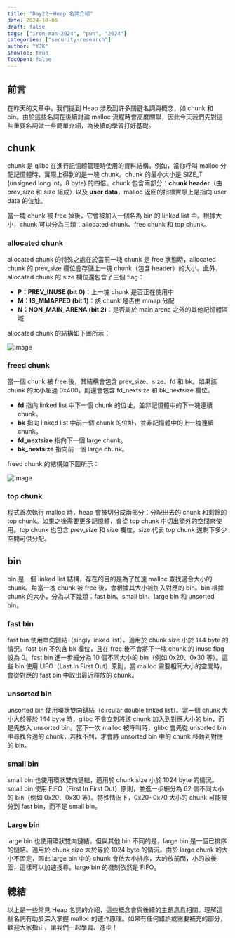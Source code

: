 ```yaml
---
title: "Day22－Heap 名詞介紹"
date: 2024-10-06
draft: false
tags: ["iron-man-2024", "pwn", "2024"]
categories: ["security-research"]
author: "YJK"
showToc: true
TocOpen: false
---
```



## 前言

在昨天的文章中，我們提到 Heap 涉及到許多關鍵名詞與概念，如 chunk 和 bin。由於這些名詞在後續討論 malloc 流程時會高度關聯，因此今天我們先對這些重要名詞做一些簡單介紹，為後續的學習打好基礎。

## chunk

chunk 是 glibc 在進行記憶體管理時使用的資料結構。例如，當你呼叫 malloc 分配記憶體時，實際上得到的是一塊 chunk。chunk 的最小大小是 SIZE_T (unsigned long int，8 byte) 的四倍。chunk 包含兩部分：**chunk header**（由 prev_size 和 size 組成）以及 **user data**，malloc 返回的指標實際上是指向 user data 的位址。

當一塊 chunk 被 free 掉後，它會被加入一個名為 bin 的 linked list 中。根據大小，chunk 可以分為三類：allocated chunk、free chunk 和 top chunk。

### allocated chunk

allocated chunk 的特殊之處在於當前一塊 chunk 是 free 狀態時，allocated chunk 的 prev_size 欄位會存儲上一塊 chunk（包含 header）的大小。此外，allocated chunk 的 size 欄位還包含了三個 flag：

- **P：PREV_INUSE (bit 0)**：上一塊 chunk 是否正在使用中
- **M：IS_MMAPPED (bit 1)**：該 chunk 是否由 mmap 分配
- **N：NON_MAIN_ARENA (bit 2)**：是否屬於 main arena 之外的其他記憶體區域

allocated chunk 的結構如下圖所示：

![image](/images/iron2024/day22_image1.png)

### freed chunk

當一個 chunk 被 free 後，其結構會包含 prev_size、size、fd 和 bk。如果該 chunk 的大小超過 0x400，則還會包含 fd_nextsize 和 bk_nextsize 欄位。

- **fd** 指向 linked list 中下一個 chunk 的位址，並非記憶體中的下一塊連續 chunk。
- **bk** 指向 linked list 中前一個 chunk 的位址，並非記憶體中的上一塊連續 chunk。
- **fd_nextsize** 指向下一個 large chunk。
- **bk_nextsize** 指向前一個 large chunk。

freed chunk 的結構如下圖所示：

![image](/images/iron2024/day22_image2.png)

### top chunk

程式首次執行 malloc 時，heap 會被切分成兩部分：分配出去的 chunk 和剩餘的 top chunk。如果之後需要更多記憶體，會從 top chunk 中切出額外的空間來使用。top chunk 也包含 prev_size 和 size 欄位，size 代表 top chunk 還剩下多少空間可供分配。

## bin

bin 是一個 linked list 結構，存在的目的是為了加速 malloc 查找適合大小的 chunk。每當一塊 chunk 被 free 後，會根據其大小被加入對應的 bin。bin 根據 chunk 的大小，分為以下幾類：fast bin、small bin、large bin 和 unsorted bin。

### fast bin

fast bin 使用單向鏈結（singly linked list），適用於 chunk size 小於 144 byte 的情況。fast bin 不包含 bk 欄位，且在 free 後不會將下一塊 chunk 的 inuse flag 設為 0。fast bin 進一步細分為 10 個不同大小的 bin（例如 0x20、0x30 等）。這些 bin 使用 LIFO（Last In First Out）原則，當 malloc 需要相同大小的空間時，會從對應的 fast bin 中取出最近釋放的 chunk。

### unsorted bin

unsorted bin 使用環狀雙向鏈結（circular double linked list）。當一個 chunk 大小大於等於 144 byte 時，glibc 不會立刻將該 chunk 加入到對應大小的 bin，而是先放入 unsorted bin。當下一次 malloc 被呼叫時，glibc 會先從 unsorted bin 中尋找合適的 chunk，若找不到，才會將 unsorted bin 中的 chunk 移動到對應的 bin。

### small bin

small bin 也使用環狀雙向鏈結，適用於 chunk size 小於 1024 byte 的情況。small bin 使用 FIFO（First In First Out）原則，並進一步細分為 62 個不同大小的 bin（例如 0x20、0x30 等）。特殊情況下，0x20~0x70 大小的 chunk 可能被分到 fast bin，而不是 small bin。

### Large bin

large bin 也使用環狀雙向鏈結，但與其他 bin 不同的是，large bin 是一個已排序的鏈結。適用於 chunk size 大於等於 1024 byte 的情況。由於 large chunk 的大小不固定，因此 large bin 中的 chunk 會依大小排序，大的放前面，小的放後面，這樣可以加速搜尋。large bin 的機制依然是 FIFO。

## 總結

以上是一些常見 Heap 名詞的介紹，這些概念會與後續的主題息息相關。理解這些名詞有助於深入掌握 malloc 的運作原理。如果有任何錯誤或需要補充的部分，歡迎大家指正，讓我們一起學習、進步！
